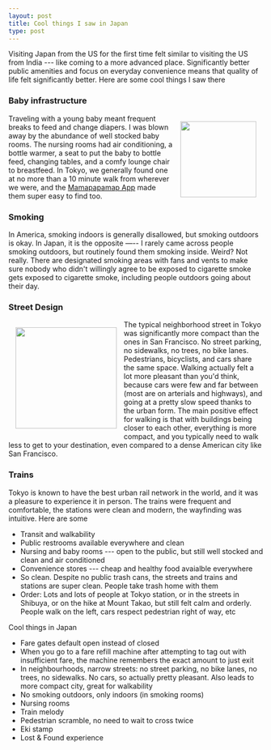 ```yaml
---
layout: post
title: Cool things I saw in Japan
type: post
---
```


Visiting Japan from the US for the first time felt similar to visiting the US
from India --- like coming to a more advanced place. Significantly better public
amenities and focus on everyday convenience means that quality of life felt
significantly better. Here are some cool things I saw there

### Baby infrastructure
<img
    style="float:right; margin: 1em;"
    src="{{ site.baseurl }}/assets/baby-room.gif"
    width="150"
/>
Traveling with a young baby meant frequent breaks to feed and change diapers. I
was blown away by the abundance of well stocked baby rooms. The nursing rooms had
air conditioning, a bottle warmer, a seat to put the baby to bottle feed,
changing tables, and a comfy lounge chair to breastfeed. In Tokyo, we generally
found one at no more than a 10 minute walk from wherever we were, and the
[Mamapapamap App](
    https://apps.apple.com/us/app/mamapapamap-nursing-room-map/id1117756080)
made them super easy to find too.

### Smoking
In America, smoking indoors is generally disallowed, but smoking outdoors is
okay. In Japan, it is the opposite —-- I rarely came across people smoking
outdoors, but routinely found them smoking inside. Weird? Not really. There are
designated smoking areas with fans and vents to make sure nobody who didn't
willingly agree to be exposed to cigarette smoke gets exposed to cigarette
smoke, including people outdoors going about their day.

### Street Design
<img
    style="float:left; margin: 1em;"
    src="{{ site.baseurl }}/assets/asakusa.jpg"
    width="200"
/>
The typical neighborhood street in Tokyo was significantly more compact than the
ones in San Francisco. No street parking, no sidewalks, no trees, no bike lanes.
Pedestrians, bicyclists, and cars share the same space. Walking actually felt a
lot more pleasant than you'd think, because cars were few and far between (most
are on arterials and highways), and going at a pretty slow speed thanks to the
urban form. The main positive effect for walking is that with buildings being
closer to each other, everything is more compact, and you typically need to walk
less to get to your destination, even compared to a dense American city like San
Francisco.

### Trains
Tokyo is known to have the best urban rail network in the world, and it was
a pleasure to experience it in person. The trains were frequent and comfortable,
the stations were clean and modern, the wayfinding was intuitive. Here are some


- Transit and walkability
- Public restrooms available everywhere and clean
- Nursing and baby rooms --- open to the public, but still well stocked and
clean and air conditioned
- Convenience stores --- cheap and healthy food avaialble everywhere
- So clean. Despite no public trash cans, the streets and trains and stations
are super clean. People take trash home with them
- Order: Lots and lots of people at Tokyo station, or in the streets in
Shibuya, or on the hike at Mount Takao, but still felt calm and orderly. People
walk on the left, cars respect pedestrian right of way, etc


Cool things in Japan
- Fare gates default open instead of closed
- When you go to a fare refill machine after attempting to tag out with
insufficient fare, the machine remembers the exact amount to just exit
- In neighbourhoods, narrow streets: no street parking, no bike lanes, no
trees, no sidewalks. No cars, so actually pretty pleasant. Also leads to more
compact city, great for walkability
- No smoking outdoors, only indoors (in smoking rooms)
- Nursing rooms
- Train melody
- Pedestrian scramble, no need to wait to cross twice
- Eki stamp
- Lost & Found experience
